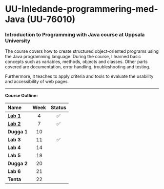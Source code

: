 # UU-Inledande-programmering-med-Java (UU-76010)

### Introduction to Programming with Java course at Uppsala University

The course covers how to create structured object-oriented programs using the Java programming language. During the course, I learned basic concepts such as variables, methods, objects and classes. Other parts covered are documentation, error handling, troubleshooting and testing.

Furthermore, it teaches to apply criteria and tools to evaluate the usability and accessibility of web pages.

---

**Course Outline:**

| Name        |  Week |  Status |
| :---------- | :----: | :----: |
| **[Lab 1](https://github.com/bjarnerossen/UU-Programmering-med-Java/blob/main/Lab1/src/KnotToKph.java)**   |   4 | ✅ |
| **[Lab 2](https://github.com/bjarnerossen/UU-Programmering-med-Java/blob/main/Lab2/src/CharCounter.java)**   |   7 |  ✅ |
| **Dugga 1**   |  10 |
| **Lab 3**  | 11 | ✅ |
| **Lab 4** | 14 |
| **Lab 5** | 18 |
| **Dugga 2** | 20 |
| **Lab 6** | 21 |
| **Tenta** | 22 |
